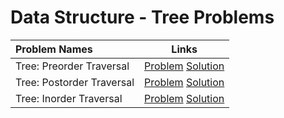 # Data Structure - Tree Problems

|Problem Names|Links|
| :--- | :---: |
Tree: Preorder Traversal | [Problem](https://www.hackerrank.com/challenges/tree-preorder-traversal/problem)  [Solution](https://github.com/SiddharthaPramanik/Hacker-Rank/blob/master/Problem-Solving/Data-Structures/Tree/preorder-traversal.py) |
Tree: Postorder Traversal | [Problem](https://www.hackerrank.com/challenges/tree-postorder-traversal/problem)  [Solution](https://github.com/SiddharthaPramanik/Hacker-Rank/blob/master/Problem-Solving/Data-Structures/Tree/postorder-traversal.py) |
Tree: Inorder Traversal | [Problem](https://www.hackerrank.com/challenges/tree-inorder-traversal/problem)  [Solution](https://github.com/SiddharthaPramanik/Hacker-Rank/blob/master/Problem-Solving/Data-Structures/Tree/inorder-traversal.py) |
